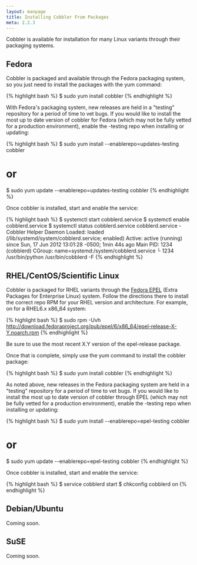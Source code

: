 ```yaml
---
layout: manpage
title: Installing Cobbler From Packages
meta: 2.2.3
---
```



Cobbler is available for installation for many Linux variants through their packaging systems.

## Fedora

Cobbler is packaged and available through the Fedora packaging system, so you just need to install the packages with the yum command:

{% highlight bash %}
$ sudo yum install cobbler
{% endhighlight %}

With Fedora's packaging system, new releases are held in a "testing" repository for a period of time to vet bugs. If you would like to install the most up to date version of cobbler for Fedora (which may not be fully vetted for a production environment), enable the -testing repo when installing or updating:

{% highlight bash %}
$ sudo yum install --enablerepo=updates-testing cobbler
# or
$ sudo yum update --enablerepo=updates-testing cobbler
{% endhighlight %}

Once cobbler is installed, start and enable the service:

{% highlight bash %}
$ systemctl start cobblerd.service
$ systemctl enable cobblerd.service
$ systemctl status cobblerd.service
cobblerd.service - Cobbler Helper Daemon
	  Loaded: loaded (/lib/systemd/system/cobblerd.service; enabled)
	  Active: active (running) since Sun, 17 Jun 2012 13:01:28 -0500; 1min 44s ago
	Main PID: 1234 (cobblerd)
	  CGroup: name=systemd:/system/cobblerd.service
		  └ 1234 /usr/bin/python /usr/bin/cobblerd -F
{% endhighlight %}

## RHEL/CentOS/Scientific Linux

Cobbler is packaged for RHEL variants through the [Fedora EPEL](http://fedoraproject.org/wiki/EPEL) (Extra Packages for Enterprise Linux) system. Follow the directions there to install the correct repo RPM for your RHEL version and architecture. For example, on for a RHEL6.x x86_64 system:

{% highlight bash %}
$ sudo rpm -Uvh http://download.fedoraproject.org/pub/epel/6/x86_64/epel-release-X-Y.noarch.rpm
{% endhighlight %}

Be sure to use the most recent X.Y version of the epel-release package.

Once that is complete, simply use the yum command to install the cobbler package:

{% highlight bash %}
$ sudo yum install cobbler
{% endhighlight %}

As noted above, new releases in the Fedora packaging system are held in a "testing" repository for a period of time to vet bugs. If you would like to install the most up to date version of cobbler through EPEL (which may not be fully vetted for a production environment), enable the -testing repo when installing or updating:

{% highlight bash %}
$ sudo yum install --enablerepo=epel-testing cobbler
# or
$ sudo yum update --enablerepo=epel-testing cobbler
{% endhighlight %}

Once cobbler is installed, start and enable the service:

{% highlight bash %}
$ service cobblerd start
$ chkconfig cobblerd on
{% endhighlight %}

## Debian/Ubuntu

Coming soon.

## SuSE

Coming soon.
